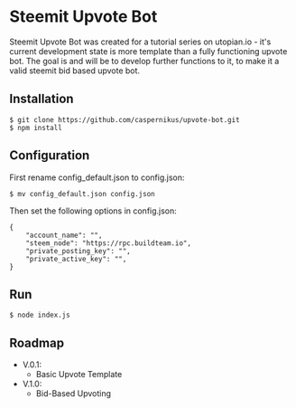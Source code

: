 # Steemit Upvote Bot
Steemit Upvote Bot was created for a tutorial series on utopian.io - it's current development state is more template than a fully functioning upvote bot.
The goal is and will be to develop further functions to it, to make it a valid steemit bid based upvote bot.

## Installation
```
$ git clone https://github.com/caspernikus/upvote-bot.git
$ npm install
```

## Configuration
First rename config_default.json to config.json:
```
$ mv config_default.json config.json
```

Then set the following options in config.json:
```
{
    "account_name": "",
    "steem_node": "https://rpc.buildteam.io",
    "private_posting_key": "",
    "private_active_key": "",
}
```

## Run
```
$ node index.js
```

## Roadmap
- V.0.1:
  - Basic Upvote Template
- V.1.0:
  - Bid-Based Upvoting
